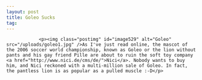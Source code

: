 ```yaml
---
layout: post
title: Goleo Sucks
tag: 
---
```



                <p><img class="postimg" id="image529" alt="Goleo" src="/uploads/goleo1.jpg" />As I've just read online, the mascot of the 2006 soccer world championship, known as Goleo or the lion without pants and his gay friend Pille are about to ruin the soft toy company <a href="http://www.nici.de/cms/de/">Nici</a>. Nobody wants to buy him, and Nici reckoned with a multi-million sale of Goleo. In fact, the pantless lion is as popular as a pulled muscle :-D</p>
            
